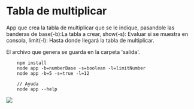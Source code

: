 # Tabla de multiplicar

App que crea la tabla de multiplicar que se le indique, pasandole las banderas de base(-b):La tabla a crear, show(-s): Evaluar si se muestra en consola, limit(-l): Hasta donde llegará la tabla de multiplicar.

El archivo que genera se guarda en la carpeta 'salida'.

```
    npm install
    node app -b=numberBase -s=boolean -l=limitNumber
    node app -b=5 -s=true -l=12

    // Ayuda
    node app --help
```

![](https://i.imgur.com/8sZdqkO.png)
